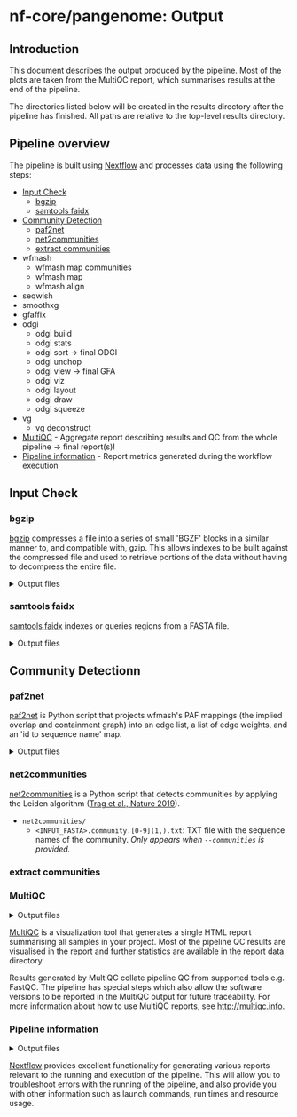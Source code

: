 # nf-core/pangenome: Output

## Introduction

This document describes the output produced by the pipeline. Most of the plots are taken from the MultiQC report, which summarises results at the end of the pipeline.

The directories listed below will be created in the results directory after the pipeline has finished. All paths are relative to the top-level results directory.

<!-- TODO nf-core: Write this documentation describing your workflow's output -->

## Pipeline overview

The pipeline is built using [Nextflow](https://www.nextflow.io/) and processes data using the following steps:

- [Input Check](#input-check)
  - [bgzip](#bgzip)
  - [samtools faidx](#samtools-faidx)
- [Community Detection](#community-detection)
  - [paf2net](#paf2net)
  - [net2communities](#net2communities)
  - [extract communities](#extract-communities)
- wfmash
  - wfmash map communities
  - wfmash map
  - wfmash align
- seqwish
- smoothxg
- gfaffix
- odgi
  - odgi build
  - odgi stats
  - odgi sort -> final ODGI
  - odgi unchop
  - odgi view -> final GFA
  - odgi viz
  - odgi layout
  - odgi draw
  - odgi squeeze
- vg
  - vg deconstruct
- [MultiQC](#multiqc) - Aggregate report describing results and QC from the whole pipeline -> final report(s)!
- [Pipeline information](#pipeline-information) - Report metrics generated during the workflow execution

## Input Check

### bgzip

[bgzip](http://www.htslib.org/doc/bgzip.html) compresses a file into a series of small 'BGZF' blocks in a similar manner to, and compatible with, gzip. This allows indexes to be built against the compressed file and used to retrieve portions of the data without having to decompress the entire file.

<details markdown="1">
<summary>Output files</summary>

- `tabix_bgzip/`
  - `<INPUT_FASTA>.gz`: The bgzip compressed input FASTA file.
  - `<INPUT_FASTA>.community.[0-9]{1,}.fa.gz`: A community FASTA file. *Only appears when `--communities` is provided.*
</details>

### samtools faidx

[samtools faidx](http://www.htslib.org/doc/samtools-faidx.html) indexes or queries regions from a FASTA file.

<details markdown="1">
<summary>Output files</summary>

- `samtools_faidx/`
  - `<INPUT_FASTA>.fai`: FASTA index of the file provided via `--input`.
  - `<INPUT_FASTA>.gzi`: Compressed FASTA index of the file provided via `--input`.
  - `<INPUT_FASTA>.community.[0-9]{1,}.fa.gz.fai`: FASTA index of a community FASTA file. *Only appears when `--communities` is provided.*
  - `<INPUT_FASTA>.community.[0-9]{1,}.fa.gz.gzi`: Compressed FASTA index of a community FASTA file. *Only appears when `--communities` is provided.*
</details>

<!-- [MultiQC - TEST](images/pangenome_workflow.png) -->

## Community Detectionn

### paf2net

[paf2net](https://github.com/pangenome/pggb/blob/master/scripts/paf2net.py) is Python script that projects wfmash's PAF mappings (the implied overlap and containment graph) into an edge list, a list of edge weights, and an 'id to sequence name' map.

<details markdown="1">
<summary>Output files</summary>

- `paf2net/`
  - `<INPUT_FASTA>.paf.vertices.id2name.txt`: TXT file with a mapping of vertex identifiers to sequence names. *Only appears when `--communities` is provided.*
  - `<INPUT_FASTA>.paf.edges.weights.txt`: TXT file with the weights of the edges. *Only appears when `--communities` is provided.*
  - `<INPUT_FASTA>.paf.edges.list.txt`: TXT file listing all edge connections. *Only appears when `--communities` is provided.*
</details>

### net2communities

[net2communities](https://github.com/pangenome/pggb/blob/master/scripts/net2communities.py) is a Python script that detects communities by applying the Leiden algorithm ([Trag et al., Nature 2019](https://www.nature.com/articles/s41598-019-41695-z)).

- `net2communities/`
  - `<INPUT_FASTA>.community.[0-9](1,).txt`: TXT file with the sequence names of the community. *Only appears when `--communities` is provided.*
</details>

### extract communities

### MultiQC

<details markdown="1">
<summary>Output files</summary>

- `multiqc/`
  - `multiqc_report.html`: a standalone HTML file that can be viewed in your web browser.
  - `multiqc_data/`: directory containing parsed statistics from the different tools used in the pipeline.
  - `multiqc_plots/`: directory containing static images from the report in various formats.

</details>

[MultiQC](http://multiqc.info) is a visualization tool that generates a single HTML report summarising all samples in your project. Most of the pipeline QC results are visualised in the report and further statistics are available in the report data directory.

Results generated by MultiQC collate pipeline QC from supported tools e.g. FastQC. The pipeline has special steps which also allow the software versions to be reported in the MultiQC output for future traceability. For more information about how to use MultiQC reports, see <http://multiqc.info>.

### Pipeline information

<details markdown="1">
<summary>Output files</summary>

- `pipeline_info/`
  - Reports generated by Nextflow: `execution_report.html`, `execution_timeline.html`, `execution_trace.txt` and `pipeline_dag.dot`/`pipeline_dag.svg`.
  - Reports generated by the pipeline: `pipeline_report.html`, `pipeline_report.txt` and `software_versions.yml`. The `pipeline_report*` files will only be present if the `--email` / `--email_on_fail` parameter's are used when running the pipeline.
  - Reformatted samplesheet files used as input to the pipeline: `samplesheet.valid.csv`.

</details>

[Nextflow](https://www.nextflow.io/docs/latest/tracing.html) provides excellent functionality for generating various reports relevant to the running and execution of the pipeline. This will allow you to troubleshoot errors with the running of the pipeline, and also provide you with other information such as launch commands, run times and resource usage.
